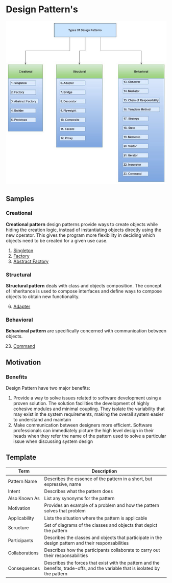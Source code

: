# Design Pattern's

![Types of Design Patterns](./imgs/types-of-design-patterns.jpeg "Types of Design Patterns")

## Samples

### Creational

**Creational pattern** design patterns provide ways to create objects while
hiding the creation logic, instead of instantiating objects directly using the
new operator. This gives the program more flexibility in deciding which objects
need to be created for a given use case.

1. [Singleton](./creational/singleton/)
2. [Factory](./creational/factory-method/)
3. [Abstract Factory](./creational/abstract-factory/)

### Structural

**Structural pattern** deals with class and objects composition. The concept of
inheritance is used to compose interfaces and define ways to compose objects to
obtain new functionality.

6. [Adapter](./structural/adapter/)

### Behavioral

**Behavioral pattern** are specifically concerned with communication between
objects.

23. [Command](./behavioral/command/)

## Motivation

### Benefits

Design Pattern have two major benefits:

1. Provide a way to solve issues related to software development using a
   proven solution. The solution facilities the development of highly
   cohesive modules and minimal coupling. They isolate the variability
   that may exist in the system requirements, making the overall system
   easier to understand and maintain
1. Make communication between designers more efficient. Software
   professionals can immediately picture the high level design in their
   heads when they refer the name of the pattern used to solve a
   particular issue when discussing system design

## Template

|Term|Description|
|---|---|
|Pattern Name|Describes the essence of the pattern in a short, but expressive, name|
|Intent|Describes what the pattern does|
|Also Known As|List any synonyms for the pattern|
|Motivation|Provides an example of a problem and how the pattern solves that problem|
|Applicability|Lists the situation where the pattern is applicable|
|Scructure|Set of diagrams of the classes and objects that depict the pattern|
|Participants|Describes the classes and objects that participate in the design pattern and their responsabilities|
|Collaborations|Describes how the participants collaborate to carry out their responsabilities|
|Consequences|Describes the forces that exist with the pattern and the benefits, trade-offs, and the variable that is isolated by the pattern|
